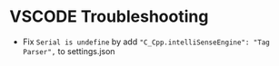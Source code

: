# VSCODE Troubleshooting

- Fix `Serial is undefine` by add `"C_Cpp.intelliSenseEngine": "Tag Parser",` to settings.json
